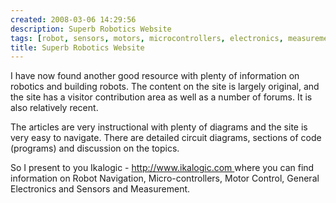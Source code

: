 ```yaml
---
created: 2008-03-06 14:29:56
description: Superb Robotics Website
tags: [robot, sensors, motors, microcontrollers, electronics, measurement, robots]
title: Superb Robotics Website
---
```

 <p>
  I have now found another good resource with plenty of information on robotics and building robots. The content on the site is largely original, and the site has a visitor contribution area as well as a number of forums. It is also relatively recent.
 </p>
 <p>
  The articles are very instructional with plenty of diagrams and the site is very easy to navigate. There are detailed circuit diagrams, sections of  code (programs) and discussion on the topics.
 </p>
 <p>
  So I present to you Ikalogic -
  <a href="http://www.ikalogic.com" >
   http://www.ikalogic.com
  </a>
  where you can find information on Robot Navigation, Micro-controllers, Motor Control, General  Electronics and Sensors and Measurement.
 </p>
